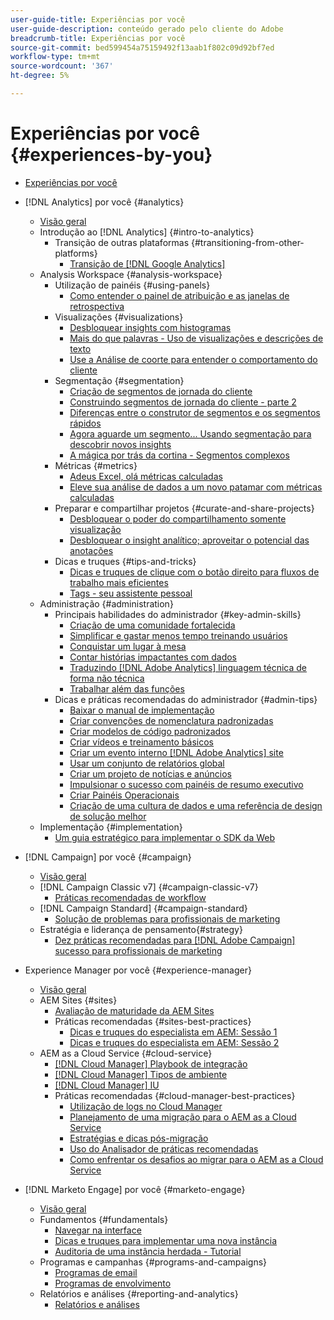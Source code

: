 ```yaml
---
user-guide-title: Experiências por você
user-guide-description: conteúdo gerado pelo cliente do Adobe
breadcrumb-title: Experiências por você
source-git-commit: bed599454a75159492f13aab1f802c09d92bf7ed
workflow-type: tm+mt
source-wordcount: '367'
ht-degree: 5%

---
```



# Experiências por você {#experiences-by-you}

+ [Experiências por você](/help/overview.md)

+ [!DNL Analytics] por você {#analytics}
   + [Visão geral](/help/analytics/overview.md)
   + Introdução ao [!DNL Analytics] {#intro-to-analytics}
      + Transição de outras plataformas {#transitioning-from-other-platforms}
         + [Transição de [!DNL Google Analytics]](../analytics/intro-to-analytics/transitioning-from-other-platforms/transition-from-google-analytics.md)
   + Analysis Workspace {#analysis-workspace}
      + Utilização de painéis {#using-panels}
         + [Como entender o painel de atribuição e as janelas de retrospectiva](../analytics/analysis-workspace/using-panels/understanding-adobe-analytics-attribution-panel-and-lookback-windows.md)
      + Visualizações {#visualizations}
         + [Desbloquear insights com histogramas](../analytics/analysis-workspace/visualizations/unlocking-insights-with-histograms.md)
         + [Mais do que palavras - Uso de visualizações e descrições de texto](../analytics/analysis-workspace/visualizations/more-than-words-using-text-visualizations-and-descriptions.md)
         + [Use a Análise de coorte para entender o comportamento do cliente](../analytics/analysis-workspace/visualizations/use-cohort-analysis-to-understand-customer-behavior.md)
      + Segmentação {#segmentation}
         + [Criação de segmentos de jornada do cliente](../analytics/analysis-workspace/segmentation/building-customer-journey-segments.md)
         + [Construindo segmentos de jornada do cliente - parte 2](../analytics/analysis-workspace/segmentation/building-customer-journey-segments-part-two.md)
         + [Diferenças entre o construtor de segmentos e os segmentos rápidos](../analytics/analysis-workspace/segmentation/differences-between-the-segment-builder-and-quick-segments.md)
         + [Agora aguarde um segmento... Usando segmentação para descobrir novos insights](../analytics/analysis-workspace/segmentation/segmentation-to-discover-new-insights.md)
         + [A mágica por trás da cortina - Segmentos complexos](../analytics/analysis-workspace/segmentation/the-magic-behind-the-curtain-complex-segments.md)
      + Métricas {#metrics}
         + [Adeus Excel, olá métricas calculadas](../analytics/analysis-workspace/metrics/goodbye-excel-hello-calculated-metrics.md)
         + [Eleve sua análise de dados a um novo patamar com métricas calculadas](../analytics/analysis-workspace/metrics/take-your-data-analysis-to-the-next-level-with-calculated-metrics.md)
      + Preparar e compartilhar projetos {#curate-and-share-projects}
         + [Desbloquear o poder do compartilhamento somente visualização](../analytics/analysis-workspace/curate-and-share-projects/unlocking-the-power-of-view-only-sharing.md)
         + [Desbloquear o insight analítico; aproveitar o potencial das anotações](../analytics/analysis-workspace/curate-and-share-projects/harnessing-the-power-of-annotations.md)
      + Dicas e truques {#tips-and-tricks}
         + [Dicas e truques de clique com o botão direito para fluxos de trabalho mais eficientes](../analytics/analysis-workspace/tips-and-tricks/right-click-tips-and-tricks-for-more-efficient-workflows.md)
         + [Tags - seu assistente pessoal](../analytics/analysis-workspace/tips-and-tricks/tags-your-personal-assistant.md)
   + Administração {#administration}
      + Principais habilidades do administrador {#key-admin-skills}
         + [Criação de uma comunidade fortalecida](../analytics/administration/key-admin-skills/empowered-community.md)
         + [Simplificar e gastar menos tempo treinando usuários](../analytics/administration/key-admin-skills/simplify-training-users.md)
         + [Conquistar um lugar à mesa](../analytics/administration/key-admin-skills/gaining-a-seat-at-the-table.md)
         + [Contar histórias impactantes com dados](../analytics/administration/key-admin-skills/telling-impactful-stories-with-data.md)
         + [Traduzindo [!DNL Adobe Analytics] linguagem técnica de forma não técnica](../analytics/administration/key-admin-skills/translating-adobe-analytics-technical-language.md)
         + [Trabalhar além das funções](../analytics/administration/key-admin-skills/working-cross-functionally.md)
      + Dicas e práticas recomendadas do administrador {#admin-tips}
         + [Baixar o manual de implementação](../analytics/administration/admin-tips/download-the-adobe-analytics-implementation-playbook.md)
         + [Criar convenções de nomenclatura padronizadas](../analytics/administration/admin-tips/create-standardized-naming-conventions.md)
         + [Criar modelos de código padronizados](../analytics/administration/admin-tips/create-standardized-code-templates.md)
         + [Criar vídeos e treinamento básicos](../analytics/administration/admin-tips/create-basic-videos-and-training.md)
         + [Criar um evento interno [!DNL Adobe Analytics] site](../analytics/administration/admin-tips/create-an-internal-adobe-analytics-site.md)
         + [Usar um conjunto de relatórios global](../analytics/administration/admin-tips/use-a-global-report-suite.md)
         + [Criar um projeto de notícias e anúncios](../analytics/administration/admin-tips/create-a-news-and-announcements-project.md)
         + [Impulsionar o sucesso com painéis de resumo executivo](../analytics/administration/admin-tips/driving-success-with-executive-summary-dashboards.md)
         + [Criar Painéis Operacionais](../analytics/administration/admin-tips/create-operational-dashboards.md)
         + [Criação de uma cultura de dados e uma referência de design de solução melhor](../analytics/administration/admin-tips/better-sdr.md)
   + Implementação {#implementation}
      + [Um guia estratégico para implementar o SDK da Web](../analytics/implementation/strategic-guide-to-implementing-web-sdk.md)
+ [!DNL Campaign] por você {#campaign}
   + [Visão geral](/help/campaign/overview.md)
   + [!DNL Campaign Classic v7] {#campaign-classic-v7}
      + [Práticas recomendadas de workflow](/help/campaign/ac-v7/workflow-best-practices-for-marketers.md)
   + [!DNL Campaign Standard] {#campaign-standard}
      + [Solução de problemas para profissionais de marketing](/help/campaign/acs/troubleshooting-for-marketers.md)
   + Estratégia e liderança de pensamento{#strategy}
      + [Dez práticas recomendadas para [!DNL Adobe Campaign] sucesso para profissionais de marketing](/help/campaign/10-best-practices-for-marketers.md)
+ Experience Manager por você {#experience-manager}
   + [Visão geral](/help/experience-manager/overview.md)
   + AEM Sites {#sites}
      + [Avaliação de maturidade da AEM Sites](/help/experience-manager/sites/expert-resources/maturity-assessment.md)
      + Práticas recomendadas {#sites-best-practices}
         + [Dicas e truques do especialista em AEM: Sessão 1](/help/experience-manager/sites/expert-resources/champion-tips-1.md)
         + [Dicas e truques do especialista em AEM: Sessão 2](/help/experience-manager/sites/expert-resources/champion-tips-2.md)
   + AEM as a Cloud Service {#cloud-service}
      + [[!DNL Cloud Manager] Playbook de integração](/help/experience-manager/cloud-service/expert-resources/aem-champions/onboarding-playbook.md)
      + [[!DNL Cloud Manager] Tipos de ambiente](/help/experience-manager/cloud-service/expert-resources/aem-champions/environment-types.md)
      + [[!DNL Cloud Manager] IU](/help/experience-manager/cloud-service/expert-resources/aem-champions/cloud-manager-ui.md)
      + Práticas recomendadas {#cloud-manager-best-practices}
         + [Utilização de logs no Cloud Manager](/help/experience-manager/cloud-service/expert-resources/aem-champions/cloud-manager-using-logs.md)
         + [Planejamento de uma migração para o AEM as a Cloud Service](/help/experience-manager/cloud-service/expert-resources/aem-champions/migration.md)
         + [Estratégias e dicas pós-migração](/help/experience-manager/cloud-service/expert-resources/aem-champions/post-migration.md)
         + [Uso do Analisador de práticas recomendadas](/help/experience-manager/cloud-service/expert-resources/aem-champions/best-practice-analyzer.md)
         + [Como enfrentar os desafios ao migrar para o AEM as a Cloud Service](/help/experience-manager/cloud-service/expert-resources/aem-champions/migration-challenges.md)
+ [!DNL Marketo Engage] por você {#marketo-engage}
   + [Visão geral](/help/marketo/overview.md)
   + Fundamentos {#fundamentals}
      + [Navegar na interface](/help/marketo/fundamentals/ui-navigation.md)
      + [Dicas e truques para implementar uma nova instância](https://experienceleague.adobe.com/en/docs/experiences-by-you/implementing-new-instance/overview.html)
      + [Auditoria de uma instância herdada - Tutorial](https://experienceleague.adobe.com/docs/experiences-by-you/auditing-an-inherited-instance/overview.html)
   + Programas e campanhas {#programs-and-campaigns}
      + [Programas de email](/help/marketo/programs/email-programs.md)
      + [Programas de envolvimento](/help/marketo/programs/engagement-programs.md)
   + Relatórios e análises {#reporting-and-analytics}
      + [Relatórios e análises](/help/marketo/reporting/reporting-and-analytics.md)

